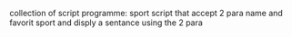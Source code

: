 collection of  script programme:
sport  script that accept 2 para  name and favorit sport  and  disply a sentance using the  2 para

